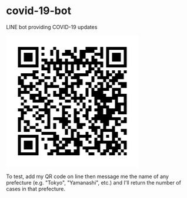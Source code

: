 # covid-19-bot
LINE bot providing COVID-19 updates

![qr code](./channelQR.png)

To test, add my QR code on line then message me the name of any prefecture (e.g. "Tokyo", "Yamanashi", etc.) and I'll return the number of cases in that prefecture.
